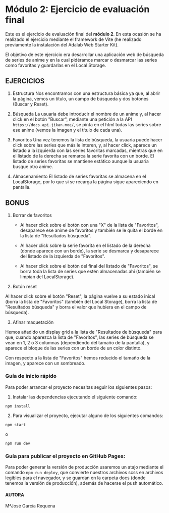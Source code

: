 # Módulo 2: Ejercicio de evaluación final

Este es el ejercicio de evaluación final del **módulo 2**. En esta ocasión se ha realizado el ejercicio mediante el framework de Vite (he realizado previamente la instalación del Adalab Web Starter Kit).

El objetivo de este ejercicio era desarrollar una aplicación web de búsqueda de series de anime y en la cual pidéramos marcar o desmarcar las series como favoritas y guardarlas en el Local Storage.

## EJERCICIOS

1. Estructura
Nos encontramos con una estructura básica ya que, al abrir la página, vemos un título, un campo de búsqueda y dos botones (Buscar y Reset).

2. Búsqueda
La usuaria debe introducir el nombre de un anime y, al hacer click en el botón "Buscar", mediante una petición a la API `https://docs.api.jikan.moe/`, se pinta en el html todas las series sobre ese anime (vemos la imagen y el título de cada una).

3. Favoritos
Una vez tenemos la lista de búsqueda, la usuaria puede hacer click sobre las series que más le interen, y, al hacer click, aparece un listado a la izquierda con las series favoritas marcadas, mientras que en el listado de la derecha se remarca la serie favorita con un borde. El listado de series favoritas se mantiene estático aunque la usuaria busque otro anime.

4. Almacenamiento
El listado de series favoritas se almacena en el LocalStorage, por lo que si se recarga la página sigue apareciendo en pantalla.

## BONUS

1. Borrar de favoritos

   - Al hacer click sobre el botón con una "X" de la lista de "Favoritos", desaparece ese anime de favoritos y también se le quita el borde en la lista de "Resultados búsqueda".

   - Al hacer click sobre la serie favorita en el listado de la derecha (donde aparece con un borde), la serie se desmarca y desaparece del listado de la izquierda de "Favoritos".

   - Al hacer click sobre el botón del final del listado de "Favoritos", se borra toda la lista de series que estén almacenadas ahí (también se limpian del LocalStorage).

2. Botón reset

Al hacer click sobre el botón "Reset", la página vuelve a su estado inical (borra la lista de "Favoritos" (también del Local Storage), borra la lista de "Resultados búsqueda" y borra el valor que hubiera en el campo de búsqueda).

3. Afinar maquetación

Hemos añadido un display grid a la lista de "Resultados de búsqueda" para que, cuando aparezca la lista de "Favoritos", las series de búsqueda se vean en 1, 2 o 3 columnas (dependiendo del tamaño de la pantalla), y aparece el bloque de las series con un borde de un color distinto.

Con respecto a la lista de "Favoritos" hemos reducido el tamaño de la imagen, y aparece con un sombreado.


### Guía de inicio rápido

Para poder arrancar el proyecto necesitas seguir los siguientes pasos:

1. Instalar las dependencias ejecutando el siguiente comando:

```
npm install
```
2. Para visualizar el proyecto, ejecutar alguno de los siguientes comandos: 
```
npm start
``` 
o 
```
npm run dev
```

### Guía para publicar el proyecto en GitHub Pages:

Para poder generar la versión de producción usaremos un atajo mediante el comando `npm run deploy`, que convierte nuestros archivos scss en archivos legibles para el navegador, y se guardan en la carpeta docs (donde tenemos la versión de producción), además de hacerse el push automático.


#### AUTORA
MªJosé García Requena
